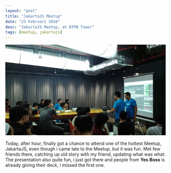 ```yaml
---
layout: "post"
title: "JakartaJS Meetup"
date: "23 Februari 2016"
desc: "JakartaJS Meetup, at BTPN Tower"
tags: [meetup, jakartajs]
--- 
```


[![JakartaJS Meetup](/images/posts/jakartajs-small.jpg)](/images/posts/jakartajs-large.jpg)

Today, after hour, finally got a chance to attend one of the hottest Meetup, JakartaJS, even though i came late to the Meetup, but it was fun. Met few friends there, catching up old story with my friend, updating what was what.
The presentation also quite fun, i just got there and people from **Yes Boss** is already giving their deck, i missed the first one.
